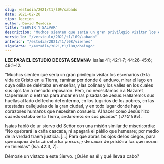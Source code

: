 ```yaml
---
slug: /estudia/2021/t1/l09/sabado
date: 2021-02-20
tipo: leccion
author: David Mendoza
title: "SERVIR Y SALVAR"
description: "Muchos sienten que sería un gran privilegio visitar los escenarios de la vida de Cristo en la Tierra, caminar por donde él anduvo, mirar el lago en cuya orilla se deleitaba en enseñar, y las colinas y los valles en los cuales sus ojos tan a menudo reposaron. Pero, no necesitamos ir a Nazaret"
versiculo: "/versiculo/2021/t1/l09/sabado"
anterior: "/estudia/2021/t1/l08/viernes"
siguiente: "/estudia/2021/t1/l09/domingo"
---
```


**LEE PARA EL ESTUDIO DE ESTA SEMANA:** Isaías 41;
42:1–7; 44:26–45:6; 49:1–12.


“Muchos sienten que sería un gran privilegio visitar los
escenarios de la vida de Cristo en la Tierra, caminar por donde
él anduvo, mirar el lago en cuya orilla se deleitaba en
enseñar, y las colinas y los valles en los cuales sus ojos tan a
menudo reposaron. Pero, no necesitamos ir a Nazaret, Capernaum o
Betania para andar en las pisadas de Jesús. Hallaremos sus
huellas al lado del lecho del enfermo, en los tugurios de los pobres,
en las atestadas callejuelas de la gran ciudad, y en todo lugar donde
haya corazones humanos que necesiten consuelo. Al hacer como
Jesús hizo cuando estaba en la Tierra, andaremos en sus
pisadas” ( _DTG_ 595).


Isaías habló de un siervo del Señor con una misión
similar de misericordia: “No quebrará la caña cascada,
ni apagará el pábilo que humeare; por medio de la verdad
traerá justicia. [...] Para que abras los ojos de los ciegos,
para que saques de la cárcel a los presos, y de casas de
prisión a los que moran en tinieblas” (Isa. 42:3, 7).


Démosle un vistazo a este Siervo. ¿Quién es él y
qué lleva a cabo?
